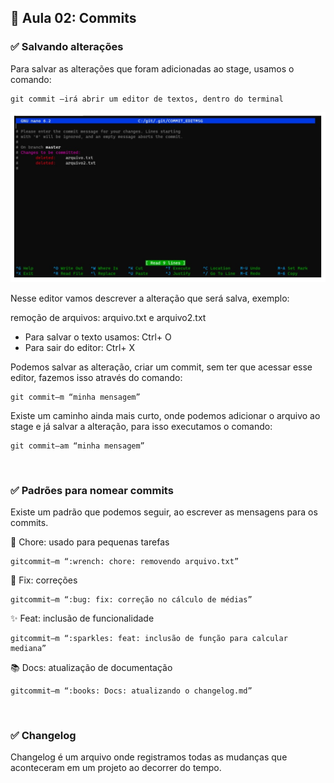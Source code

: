 ## 📝 Aula 02: Commits
### ✅ Salvando alterações
Para salvar as alterações que foram adicionadas ao stage,  usamos o comando:
```
git commit –irá abrir um editor de textos, dentro do terminal
```

<img src="./img/img-01.jpg">

<br>

Nesse editor vamos descrever a alteração que será salva, exemplo: 

remoção de arquivos: arquivo.txt e arquivo2.txt

- Para salvar o texto usamos: Ctrl+ O
- Para sair do editor: Ctrl+ X

Podemos salvar as alteração, criar um commit, sem ter que acessar esse editor, fazemos isso através do comando:
```
git commit–m “minha mensagem”
```

Existe um caminho ainda mais curto, onde podemos adicionar o arquivo ao stage e já salvar a alteração, para isso executamos o comando:
```
git commit–am “minha mensagem”
```

<br>

### ✅ Padrões para nomear commits
Existe um padrão que podemos seguir, ao escrever as mensagens para os commits.

🔧 Chore: usado para pequenas tarefas
```
gitcommit–m “:wrench: chore: removendo arquivo.txt”
```

🐛 Fix: correções
```
gitcommit–m “:bug: fix: correção no cálculo de médias”
```

✨ Feat: inclusão de funcionalidade
```
gitcommit–m “:sparkles: feat: inclusão de função para calcular mediana”
```

📚 Docs: atualização de documentação
```
gitcommit–m “:books: Docs: atualizando o changelog.md”
```

<br> 

### ✅ Changelog
Changelog é um arquivo onde registramos todas as mudanças que  aconteceram em um projeto ao decorrer do tempo.